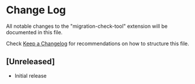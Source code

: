 # Change Log
All notable changes to the "migration-check-tool" extension will be documented in this file.

Check [Keep a Changelog](http://keepachangelog.com/) for recommendations on how to structure this file.

## [Unreleased]
- Initial release